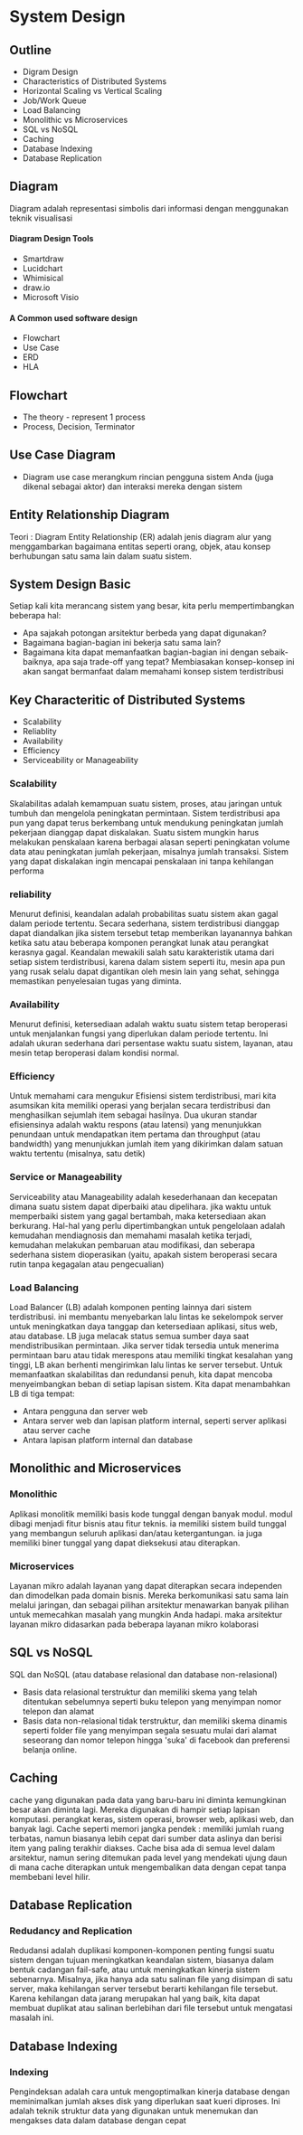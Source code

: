# System Design

## Outline

- Digram Design
- Characteristics of Distributed Systems
- Horizontal Scaling vs Vertical Scaling
- Job/Work Queue
- Load Balancing
- Monolithic vs Microservices
- SQL vs NoSQL
- Caching
- Database Indexing
- Database Replication

## Diagram

Diagram adalah representasi simbolis dari informasi dengan menggunakan teknik visualisasi

#### Diagram Design Tools

- Smartdraw
- Lucidchart
- Whimisical
- draw.io
- Microsoft Visio

#### A Common used software design

- Flowchart
- Use Case
- ERD
- HLA

## Flowchart

- The theory - represent 1 process
- Process, Decision, Terminator

## Use Case Diagram

- Diagram use case merangkum rincian pengguna sistem Anda (juga dikenal sebagai aktor) dan interaksi mereka dengan sistem

## Entity Relationship Diagram

Teori : Diagram Entity Relationship (ER) adalah jenis diagram alur yang menggambarkan bagaimana entitas seperti orang, objek, atau konsep berhubungan satu sama lain dalam suatu sistem.

## System Design Basic

Setiap kali kita merancang sistem yang besar, kita perlu mempertimbangkan beberapa hal:

- Apa sajakah potongan arsitektur berbeda yang dapat digunakan?
- Bagaimana bagian-bagian ini bekerja satu sama lain?
- Bagaimana kita dapat memanfaatkan bagian-bagian ini dengan sebaik-baiknya, apa saja trade-off yang tepat?
  Membiasakan konsep-konsep ini akan sangat bermanfaat dalam memahami konsep sistem terdistribusi

## Key Characteritic of Distributed Systems

- Scalability
- Reliablity
- Availability
- Efficiency
- Serviceability or Manageability

### Scalability

Skalabilitas adalah kemampuan suatu sistem, proses, atau jaringan untuk tumbuh dan mengelola peningkatan permintaan. Sistem terdistribusi apa pun yang dapat terus berkembang untuk mendukung peningkatan jumlah pekerjaan dianggap dapat diskalakan. Suatu sistem mungkin harus melakukan penskalaan karena berbagai alasan seperti peningkatan volume data atau peningkatan jumlah pekerjaan, misalnya jumlah transaksi. Sistem yang dapat diskalakan ingin mencapai penskalaan ini tanpa kehilangan performa

### reliability

Menurut definisi, keandalan adalah probabilitas suatu sistem akan gagal dalam periode tertentu. Secara sederhana, sistem terdistribusi dianggap dapat diandalkan jika sistem tersebut tetap memberikan layanannya bahkan ketika satu atau beberapa komponen perangkat lunak atau perangkat kerasnya gagal. Keandalan mewakili salah satu karakteristik utama dari setiap sistem terdistribusi, karena dalam sistem seperti itu, mesin apa pun yang rusak selalu dapat digantikan oleh mesin lain yang sehat, sehingga memastikan penyelesaian tugas yang diminta.

### Availability

Menurut definisi, ketersediaan adalah waktu suatu sistem tetap beroperasi untuk menjalankan fungsi yang diperlukan dalam periode tertentu. Ini adalah ukuran sederhana dari persentase waktu suatu sistem, layanan, atau mesin tetap beroperasi dalam kondisi normal.

### Efficiency

Untuk memahami cara mengukur Efisiensi sistem terdistribusi, mari kita asumsikan kita memiliki operasi yang berjalan secara terdistribusi dan menghasilkan sejumlah item sebagai hasilnya. Dua ukuran standar efisiensinya adalah waktu respons (atau latensi) yang menunjukkan penundaan untuk mendapatkan item pertama dan throughput (atau bandwidth) yang menunjukkan jumlah item yang dikirimkan dalam satuan waktu tertentu (misalnya, satu detik)

### Service or Manageability

Serviceability atau Manageability adalah kesederhanaan dan kecepatan dimana suatu sistem dapat diperbaiki atau dipelihara. jika waktu untuk memperbaiki sistem yang gagal bertambah, maka ketersediaan akan berkurang. Hal-hal yang perlu dipertimbangkan untuk pengelolaan adalah kemudahan mendiagnosis dan memahami masalah ketika terjadi, kemudahan melakukan pembaruan atau modifikasi, dan seberapa sederhana sistem dioperasikan (yaitu, apakah sistem beroperasi secara rutin tanpa kegagalan atau pengecualian)

### Load Balancing

Load Balancer (LB) adalah komponen penting lainnya dari sistem terdistribusi. ini membantu menyebarkan lalu lintas ke sekelompok server untuk meningkatkan daya tanggap dan ketersediaan aplikasi, situs web, atau database. LB juga melacak status semua sumber daya saat mendistribusikan permintaan. Jika server tidak tersedia untuk menerima permintaan baru atau tidak merespons atau memiliki tingkat kesalahan yang tinggi, LB akan berhenti mengirimkan lalu lintas ke server tersebut. Untuk memanfaatkan skalabilitas dan redundansi penuh, kita dapat mencoba menyeimbangkan beban di setiap lapisan sistem. Kita dapat menambahkan LB di tiga tempat:

- Antara pengguna dan server web
- Antara server web dan lapisan platform internal, seperti server aplikasi atau server cache
- Antara lapisan platform internal dan database

## Monolithic and Microservices

### Monolithic

Aplikasi monolitik memiliki basis kode tunggal dengan banyak modul. modul dibagi menjadi fitur bisnis atau fitur teknis. ia memiliki sistem build tunggal yang membangun seluruh aplikasi dan/atau ketergantungan. ia juga memiliki biner tunggal yang dapat dieksekusi atau diterapkan.

### Microservices

Layanan mikro adalah layanan yang dapat diterapkan secara independen dan dimodelkan pada domain bisnis. Mereka berkomunikasi satu sama lain melalui jaringan, dan sebagai pilihan arsitektur menawarkan banyak pilihan untuk memecahkan masalah yang mungkin Anda hadapi. maka arsitektur layanan mikro didasarkan pada beberapa layanan mikro kolaborasi

## SQL vs NoSQL

SQL dan NoSQL (atau database relasional dan database non-relasional)

- Basis data relasional terstruktur dan memiliki skema yang telah ditentukan sebelumnya seperti buku telepon yang menyimpan nomor telepon dan alamat
- Basis data non-relasional tidak terstruktur, dan memiliki skema dinamis seperti folder file yang menyimpan segala sesuatu mulai dari alamat seseorang dan nomor telepon hingga 'suka' di facebook dan preferensi belanja online.

## Caching

cache yang digunakan pada data yang baru-baru ini diminta kemungkinan besar akan diminta lagi. Mereka digunakan di hampir setiap lapisan komputasi. perangkat keras, sistem operasi, browser web, aplikasi web, dan banyak lagi. Cache seperti memori jangka pendek : memiliki jumlah ruang terbatas, namun biasanya lebih cepat dari sumber data aslinya dan berisi item yang paling terakhir diakses. Cache bisa ada di semua level dalam arsitektur, namun sering ditemukan pada level yang mendekati ujung daun di mana cache diterapkan untuk mengembalikan data dengan cepat tanpa membebani level hilir.

## Database Replication

### Redudancy and Replication

Redudansi adalah duplikasi komponen-komponen penting fungsi suatu sistem dengan tujuan meningkatkan keandalan sistem, biasanya dalam bentuk cadangan fail-safe, atau untuk meningkatkan kinerja sistem sebenarnya. Misalnya, jika hanya ada satu salinan file yang disimpan di satu server, maka kehilangan server tersebut berarti kehilangan file tersebut. Karena kehilangan data jarang merupakan hal yang baik, kita dapat membuat duplikat atau salinan berlebihan dari file tersebut untuk mengatasi masalah ini.

## Database Indexing

### Indexing

Pengindeksan adalah cara untuk mengoptimalkan kinerja database dengan meminimalkan jumlah akses disk yang diperlukan saat kueri diproses. Ini adalah teknik struktur data yang digunakan untuk menemukan dan mengakses data dalam database dengan cepat
